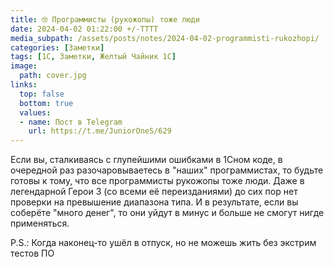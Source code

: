 ```yaml
---
title: 🤓 Программисты (рукожопы) тоже люди
date: 2024-04-02 01:22:00 +/-TTTT
media_subpath: /assets/posts/notes/2024-04-02-programmisti-rukozhopi/
categories: [Заметки]
tags: [1С, Заметки, Желтый Чайник 1С]
image:
  path: cover.jpg
links:
  top: false
  bottom: true
  values:
  - name: Пост в Telegram
    url: https://t.me/JuniorOneS/629
---
```


Если вы, сталкиваясь с глупейшими ошибками в 1Сном коде, в очередной раз разочаровываетесь в "наших" программистах, то будьте готовы к тому, что все программисты рукожопы тоже люди. Даже в легендарной Герои 3 (со всеми её переизданиями) до сих пор нет проверки на превышение диапазона типа. И в результате, если вы соберёте "много денег", то они уйдут в минус и больше не смогут нигде применяться. 

P.S.: Когда наконец-то ушёл в отпуск, но не можешь жить без экстрим тестов ПО